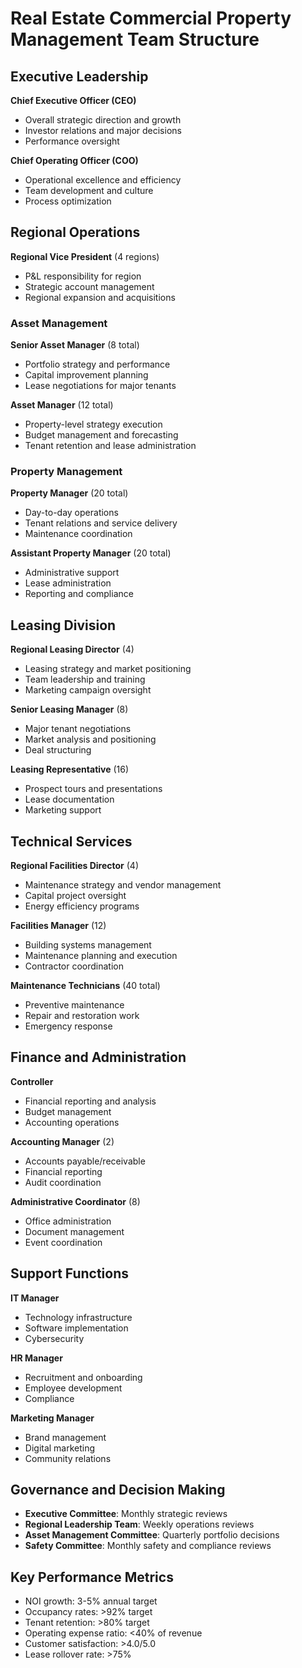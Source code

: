 # Real Estate Commercial Property Management Team Structure

## Executive Leadership
**Chief Executive Officer (CEO)**
- Overall strategic direction and growth
- Investor relations and major decisions
- Performance oversight

**Chief Operating Officer (COO)**
- Operational excellence and efficiency
- Team development and culture
- Process optimization

## Regional Operations
**Regional Vice President** (4 regions)
- P&L responsibility for region
- Strategic account management
- Regional expansion and acquisitions

### Asset Management
**Senior Asset Manager** (8 total)
- Portfolio strategy and performance
- Capital improvement planning
- Lease negotiations for major tenants

**Asset Manager** (12 total)
- Property-level strategy execution
- Budget management and forecasting
- Tenant retention and lease administration

### Property Management
**Property Manager** (20 total)
- Day-to-day operations
- Tenant relations and service delivery
- Maintenance coordination

**Assistant Property Manager** (20 total)
- Administrative support
- Lease administration
- Reporting and compliance

## Leasing Division
**Regional Leasing Director** (4)
- Leasing strategy and market positioning
- Team leadership and training
- Marketing campaign oversight

**Senior Leasing Manager** (8)
- Major tenant negotiations
- Market analysis and positioning
- Deal structuring

**Leasing Representative** (16)
- Prospect tours and presentations
- Lease documentation
- Marketing support

## Technical Services
**Regional Facilities Director** (4)
- Maintenance strategy and vendor management
- Capital project oversight
- Energy efficiency programs

**Facilities Manager** (12)
- Building systems management
- Maintenance planning and execution
- Contractor coordination

**Maintenance Technicians** (40 total)
- Preventive maintenance
- Repair and restoration work
- Emergency response

## Finance and Administration
**Controller**
- Financial reporting and analysis
- Budget management
- Accounting operations

**Accounting Manager** (2)
- Accounts payable/receivable
- Financial reporting
- Audit coordination

**Administrative Coordinator** (8)
- Office administration
- Document management
- Event coordination

## Support Functions
**IT Manager**
- Technology infrastructure
- Software implementation
- Cybersecurity

**HR Manager**
- Recruitment and onboarding
- Employee development
- Compliance

**Marketing Manager**
- Brand management
- Digital marketing
- Community relations

## Governance and Decision Making
- **Executive Committee**: Monthly strategic reviews
- **Regional Leadership Team**: Weekly operations reviews
- **Asset Management Committee**: Quarterly portfolio decisions
- **Safety Committee**: Monthly safety and compliance reviews

## Key Performance Metrics
- NOI growth: 3-5% annual target
- Occupancy rates: >92% target
- Tenant retention: >80% target
- Operating expense ratio: <40% of revenue
- Customer satisfaction: >4.0/5.0
- Lease rollover rate: >75%